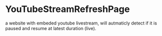 # YouTubeStreamRefreshPage
a website with embeded youtube livestream, will autmaticly detect if it is paused and resume at latest duration (live).

